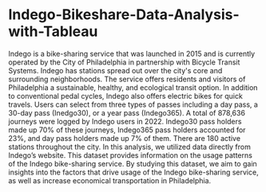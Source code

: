 # Indego-Bikeshare-Data-Analysis-with-Tableau

Indego is a bike-sharing service that was launched in 2015 and is currently operated by the City of Philadelphia in partnership with 
Bicycle Transit Systems. Indego has stations spread out over the city's core and surrounding neighborhoods. The service offers 
residents and visitors of Philadelphia a sustainable, healthy, and ecological transit option. In addition to conventional pedal cycles, 
Indego also offers electric bikes for quick travels. Users can select from three types of passes including a day pass, a 30-day pass 
(Inedgo30), or a year pass (Indego365).
A total of 878,636 journeys were logged by Indego users in 2022. Indego30 pass holders made up 70% of these journeys, Indego365 
pass holders accounted for 23%, and day pass holders made up 7% of them. There are 180 active stations throughout the city. 
In this analysis, we utilized data directly from Indego’s website. This dataset provides information on the usage patterns of the Indego 
bike-sharing service. By studying this dataset, we aim to gain insights into the factors that drive usage of the Indego bike-sharing 
service, as well as increase economical transportation in Philadelphia.
